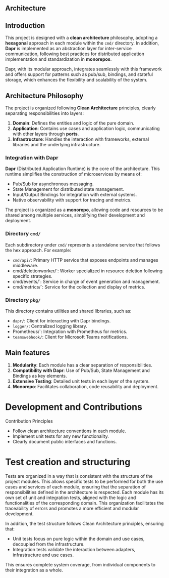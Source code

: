 ## Architecture

## Introduction

This project is designed with a **clean architecture** philosophy, adopting a **hexagonal** approach in each module within the `cmd/` directory. In addition, **Dapr** is implemented as an abstraction layer for inter-service communication, following best practices for distributed application implementation and standardization in **monorepos**. 

Dapr, with its modular approach, integrates seamlessly with this framework and offers support for patterns such as pub/sub, bindings, and stateful storage, which enhances the flexibility and scalability of the system.

## Architecture Philosophy

The project is organized following **Clean Architecture** principles, clearly separating responsibilities into layers:  

1. **Domain**: Defines the entities and logic of the pure domain.
2. **Application**: Contains use cases and application logic, communicating with other layers through **ports**.
3. **Infrastructure**: Handles the interaction with frameworks, external libraries and the underlying infrastructure.

### Integration with Dapr

**Dapr** (Distributed Application Runtime) is the core of the architecture. This runtime simplifies the construction of microservices by means of:
- Pub/Sub for asynchronous messaging.
- State Management for distributed state management.
- Input/Output Bindings for integration with external systems.
- Native observability with support for tracing and metrics.

The project is organized as a **monorepo**, allowing code and resources to be shared among multiple services, simplifying their development and deployment.

### Directory `cmd/`

Each subdirectory under `cmd/` represents a standalone service that follows the hex approach. For example:
- `cmd/api/`: Primary HTTP service that exposes endpoints and manages middleware.
- cmd/deletionworker/`: Worker specialized in resource deletion following specific strategies.
- cmd/events/`: Service in charge of event generation and management.
- cmd/metrics/`: Service for the collection and display of metrics.

### Directory `pkg/`

This directory contains utilities and shared libraries, such as:
- `dapr/`: Client for interacting with Dapr bindings.
- `logger/`: Centralized logging library.
- Prometheus/`: Integration with Prometheus for metrics.
- `teamswebhook/`: Client for Microsoft Teams notifications.

## Main features

1. **Modularity**: Each module has a clear separation of responsibilities.
2. **Compatibility with Dapr**: Use of Pub/Sub, State Management and Bindings as key elements.
3. **Extensive Testing**: Detailed unit tests in each layer of the system.
4. **Monorepo**: Facilitates collaboration, code reusability and deployment.

# Development and Contributions
Contribution Principles

- Follow clean architecture conventions in each module.
- Implement unit tests for any new functionality.
- Clearly document public interfaces and functions.

# Test creation and structuring

Tests are organized in a way that is consistent with the structure of the project modules. This allows specific tests to be performed for both the use cases and services of each module, ensuring that the separation of responsibilities defined in the architecture is respected. Each module has its own set of unit and integration tests, aligned with the logic and functionalities of the corresponding domain. This organization facilitates the traceability of errors and promotes a more efficient and modular development.

In addition, the test structure follows Clean Architecture principles, ensuring that:

- Unit tests focus on pure logic within the domain and use cases, decoupled from the infrastructure.
- Integration tests validate the interaction between adapters, infrastructure and use cases.

This ensures complete system coverage, from individual components to their integration as a whole.